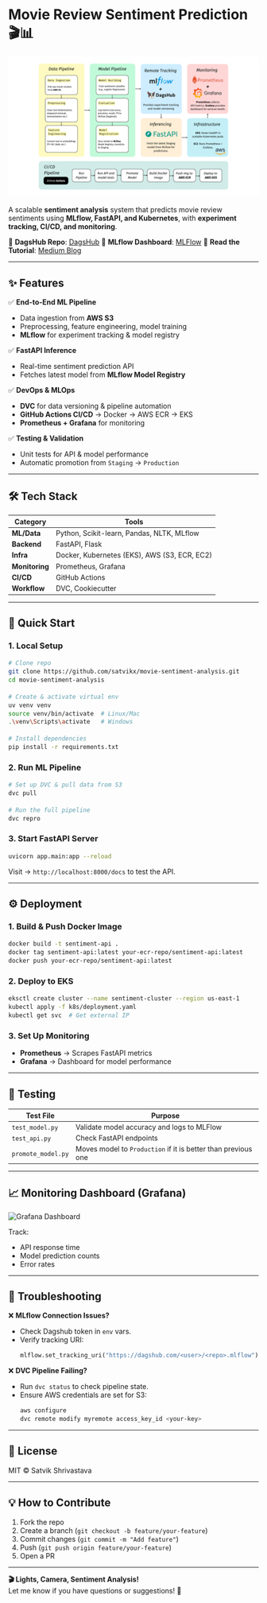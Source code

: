 # **Movie Review Sentiment Prediction** 🎬📊  

![Project Banner](Movie-Sentiment.png)

A scalable **sentiment analysis** system that predicts movie review sentiments using **MLflow, FastAPI, and Kubernetes**, with **experiment tracking, CI/CD, and monitoring**.  

🔗 **DagsHub Repo**: [DagsHub](https://dagshub.com/satvikk/Capstone)
🔗 **MLflow Dashboard**: [MLFlow](https://dagshub.com/satvikk/Capstone.mlflow)
🔗 **Read the Tutorial**: [Medium Blog](https://medium.com/@satvik.shrivastava/predicting-movie-review-sentiments-a-full-stack-ml-journey-35a9d03c3900)

---

## **✨ Features**  

✅ **End-to-End ML Pipeline**  
- Data ingestion from **AWS S3**  
- Preprocessing, feature engineering, model training  
- **MLflow** for experiment tracking & model registry  

✅ **FastAPI Inference**  
- Real-time sentiment prediction API  
- Fetches latest model from **MLflow Model Registry**  

✅ **DevOps & MLOps**  
- **DVC** for data versioning & pipeline automation  
- **GitHub Actions CI/CD** → Docker → AWS ECR → EKS  
- **Prometheus + Grafana** for monitoring  

✅ **Testing & Validation**  
- Unit tests for API & model performance  
- Automatic promotion from `Staging` → `Production`  

---

## **🛠️ Tech Stack**  

| Category       | Tools |  
|---------------|-------|  
| **ML/Data**   | Python, Scikit-learn, Pandas, NLTK, MLflow |  
| **Backend**   | FastAPI, Flask |  
| **Infra**     | Docker, Kubernetes (EKS), AWS (S3, ECR, EC2) |  
| **Monitoring**| Prometheus, Grafana |  
| **CI/CD**     | GitHub Actions |  
| **Workflow**  | DVC, Cookiecutter |  

---

## **🚀 Quick Start**  

### **1. Local Setup**  
```bash
# Clone repo  
git clone https://github.com/satvikx/movie-sentiment-analysis.git  
cd movie-sentiment-analysis  

# Create & activate virtual env  
uv venv venv  
source venv/bin/activate  # Linux/Mac  
.\venv\Scripts\activate   # Windows  

# Install dependencies  
pip install -r requirements.txt  
```

### **2. Run ML Pipeline**  
```bash
# Set up DVC & pull data from S3  
dvc pull  

# Run the full pipeline  
dvc repro  
```

### **3. Start FastAPI Server**  
```bash
uvicorn app.main:app --reload  
```
Visit → `http://localhost:8000/docs` to test the API.  

---

## **⚙️ Deployment**  

### **1. Build & Push Docker Image**  
```bash
docker build -t sentiment-api .  
docker tag sentiment-api:latest your-ecr-repo/sentiment-api:latest  
docker push your-ecr-repo/sentiment-api:latest  
```

### **2. Deploy to EKS**  
```bash
eksctl create cluster --name sentiment-cluster --region us-east-1  
kubectl apply -f k8s/deployment.yaml  
kubectl get svc  # Get external IP  
```

### **3. Set Up Monitoring**  
- **Prometheus** → Scrapes FastAPI metrics  
- **Grafana** → Dashboard for model performance  

---

## **🧪 Testing**  

| Test File          | Purpose |  
|--------------------|---------|  
| `test_model.py`    | Validate model accuracy and logs to MLFlow|  
| `test_api.py`      | Check FastAPI endpoints |  
| `promote_model.py` | Moves model to `Production` if it is better than previous one |  


---

## **📈 Monitoring Dashboard (Grafana)**  
![Grafana Dashboard](https://via.placeholder.com/600x400?text=Grafana+Dashboard)  

Track:  
- API response time  
- Model prediction counts  
- Error rates  

---

## **🔧 Troubleshooting**  

❌ **MLflow Connection Issues?**  
- Check Dagshub token in `env` vars.  
- Verify tracking URI:  
  ```python
  mlflow.set_tracking_uri("https://dagshub.com/<user>/<repo>.mlflow")  
  ```

❌ **DVC Pipeline Failing?**  
- Run `dvc status` to check pipeline state.  
- Ensure AWS credentials are set for S3:  
  ```bash
  aws configure  
  dvc remote modify myremote access_key_id <your-key>  
  ```

---

## **📜 License**  
MIT © Satvik Shrivastava

---

## **💡 How to Contribute**  
1. Fork the repo  
2. Create a branch (`git checkout -b feature/your-feature`)  
3. Commit changes (`git commit -m "Add feature"`)  
4. Push (`git push origin feature/your-feature`)  
5. Open a PR  

---

**🎬 Lights, Camera, Sentiment Analysis!**  
Let me know if you have questions or suggestions! 🚀
